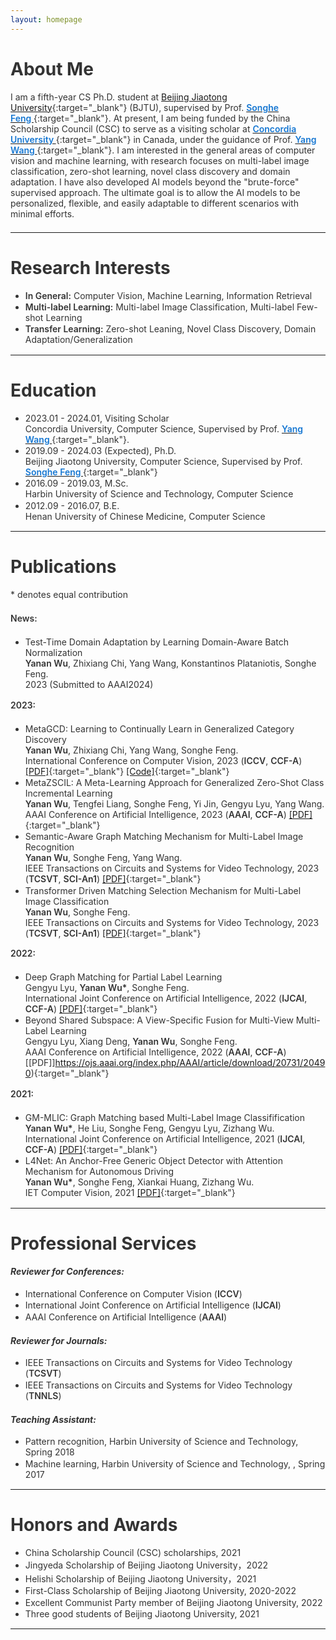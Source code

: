 ```yaml
---
layout: homepage
---
```


# About Me

I am a fifth-year CS Ph.D. student at [Beijing Jiaotong University](https://bjtu.edu.cn){:target="_blank"} (BJTU), supervised by Prof. [<b>Songhe Feng </b>](http://faculty.bjtu.edu.cn/8407/){:target="_blank"}. At present, I am being funded by the China Scholarship Council (CSC) to serve as a visiting scholar at [<b>Concordia University </b>](https://www.concordia.ca){:target="_blank"} in Canada, under the guidance of Prof. [<b>Yang Wang </b>](https://users.encs.concordia.ca/~wayang/){:target="_blank"}. I am interested in the general areas of computer vision and machine learning, with research focuses on multi-label image classification, zero-shot learning, novel class discovery and domain adaptation. I have also developed AI models beyond the "brute-force" supervised approach. The ultimate goal is to allow the AI models to be personalized, flexible, and easily adaptable to different scenarios with minimal efforts.

***

# Research Interests

- **In General:** Computer Vision, Machine Learning, Information Retrieval
- **Multi-label Learning:** Multi-label Image Classification, Multi-label Few-shot Learning
- **Transfer Learning:** Zero-shot Leaning, Novel Class Discovery, Domain Adaptation/Generalization

***

# Education

- 2023.01 - 2024.01, Visiting Scholar <br>
  Concordia University, Computer Science, Supervised by Prof. [<b>Yang Wang </b>](https://users.encs.concordia.ca/~wayang/){:target="_blank"}.
- 2019.09 - 2024.03 (Expected), Ph.D. <br>
  Beijing Jiaotong University, Computer Science, Supervised by Prof. [<b>Songhe Feng </b>](http://faculty.bjtu.edu.cn/8407/){:target="_blank"}
- 2016.09 - 2019.03, M.Sc.  <br>
  Harbin University of Science and Technology, Computer Science
- 2012.09 - 2016.07, B.E. <br>
  Henan University of Chinese Medicine, Computer Science
  
***

# Publications

\* denotes equal contribution

**News:**
- Test-Time Domain Adaptation by Learning Domain-Aware Batch Normalization <br>
  **Yanan Wu**, Zhixiang Chi, Yang Wang, Konstantinos Plataniotis, Songhe Feng. <br>
  2023 (Submitted to AAAI2024)

**2023:**
- MetaGCD: Learning to Continually Learn in Generalized Category Discovery <br>
  **Yanan Wu**, Zhixiang Chi, Yang Wang, Songhe Feng. <br>
  International Conference on Computer Vision, 2023 (**ICCV**, **CCF-A**) [[PDF]](https://arxiv.org/abs/2308.11063){:target="_blank"}  [[Code]](https://github.com/yananwu0510/MetaGCD){:target="_blank"}  
- MetaZSCIL: A Meta-Learning Approach for Generalized Zero-Shot Class Incremental Learning <br>
  **Yanan Wu**, Tengfei Liang, Songhe Feng, Yi Jin, Gengyu Lyu, Yang Wang. <br>
  AAAI Conference on Artificial Intelligence, 2023 (**AAAI**, **CCF-A**) [[PDF]](https://ojs.aaai.org/index.php/AAAI/article/download/26238/26010){:target="_blank"}
- Semantic-Aware Graph Matching Mechanism for Multi-Label Image Recognition <br>
  **Yanan Wu**, Songhe Feng, Yang Wang. <br>
  IEEE Transactions on Circuits and Systems for Video Technology, 2023 (**TCSVT**, **SCI-An1**) [[PDF]](https://ieeexplore.ieee.org/iel7/76/4358651/10106016.pdf){:target="_blank"}
- Transformer Driven Matching Selection Mechanism for Multi-Label Image Classification <br>
  **Yanan Wu**, Songhe Feng. <br>
  IEEE Transactions on Circuits and Systems for Video Technology, 2023 (**TCSVT**, **SCI-An1**) [[PDF]](https://ieeexplore.ieee.org/iel7/76/4358651/10158710.pdf){:target="_blank"}

**2022:**
- Deep Graph Matching for Partial Label Learning <br>
  Gengyu Lyu, **Yanan Wu\***, Songhe Feng. <br>
  International Joint Conference on Artificial Intelligence, 2022 (**IJCAI**, **CCF-A**) [[PDF]](https://www.ijcai.org/proceedings/2022/0459.pdf){:target="_blank"}  
- Beyond Shared Subspace: A View-Specific Fusion for Multi-View Multi-Label Learning <br>
  Gengyu Lyu, Xiang Deng, **Yanan Wu**, Songhe Feng. <br>
  AAAI Conference on Artificial Intelligence, 2022 (**AAAI**, **CCF-A**) [[PDF]]https://ojs.aaai.org/index.php/AAAI/article/download/20731/20490){:target="_blank"}

**2021:**
- GM-MLIC: Graph Matching based Multi-Label Image Classifification <br>
  **Yanan Wu\***, He Liu, Songhe Feng, Gengyu Lyu, Zizhang Wu. <br>
  International Joint Conference on Artificial Intelligence, 2021 (**IJCAI**, **CCF-A**) [[PDF]](https://www.ijcai.org/proceedings/2021/0163.pdf){:target="_blank"} 
- L4Net: An Anchor-Free Generic Object Detector with Attention Mechanism for Autonomous Driving <br>
  **Yanan Wu\***, Songhe Feng, Xiankai Huang, Zizhang Wu. <br>
  IET Computer Vision, 2021 [[PDF]](https://www.ijcai.org/proceedings/2021/0163.pdf){:target="_blank"}

  
***

# Professional Services

#### *Reviewer for Conferences:*
- International Conference on Computer Vision (**ICCV**)
- International Joint Conference on Artificial Intelligence (**IJCAI**)
- AAAI Conference on Artificial Intelligence (**AAAI**)

#### *Reviewer for Journals:*
- IEEE Transactions on Circuits and Systems for Video Technology (**TCSVT**)
- IEEE Transactions on Circuits and Systems for Video Technology (**TNNLS**)

#### *Teaching Assistant:*
- Pattern recognition, Harbin University of Science and Technology, Spring 2018
- Machine learning, Harbin University of Science and Technology, , Spring 2017

***

# Honors and Awards

- China Scholarship Council (CSC) scholarships, 2021
- Jingyeda Scholarship of Beijing Jiaotong University，2022
- Helishi Scholarship of Beijing Jiaotong University，2021
- First-Class Scholarship of Beijing Jiaotong University, 2020-2022
- Excellent Communist Party member of Beijing Jiaotong University, 2022
- Three good students of Beijing Jiaotong University, 2021

***

<script>
var _hmt = _hmt || [];
(function() {
  var hm = document.createElement("script");
  hm.src = "https://hm.baidu.com/hm.js?e65e40065b1673fb2d43f64d90aed14d";
  var s = document.getElementsByTagName("script")[0]; 
  s.parentNode.insertBefore(hm, s);
})();
</script>

<style type="text/css">
  body{
    color: #333333;
  }
  p {
    margin: 0 0 1.5em 0;
  }
  li{
    padding-bottom: 0.1em;
  }
  strong{
    font-weight: 600;
  }
  b{
    font-weight: 600;
    color: #1677D2;
  }
</style>

